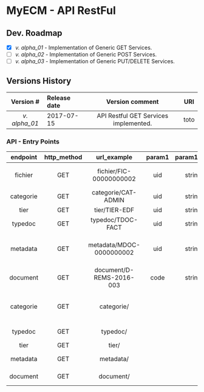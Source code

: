 # MyECM - API RestFul

## Dev. Roadmap

* [x]  *v. alpha_01* - Implementation of Generic GET Services.
* [ ]  *v. alpha_02* - Implementation of Generic POST Services.
* [ ]  *v. alpha_03* - Implementation of Generic PUT/DELETE Services.

## Versions History

|Version # <br/>|Release date|Version comment <br/> |URI|
|:----------:|:---|:---:|:----:|
|*v. alpha_01*|2017-07-15|API Restful GET Services implemented. |toto|


### API - Entry Points

|endpoint|http_method|url_example|param1|param1type|param2|param2type|param3|param3type|param4|param4type|param5|param5type|SQLOrder|description|result_example|
|:----------:|:----------:|:----------:|:----------:|:----------:|:----------:|:----------:|:----------:|:----------:|:----------:|:----------:|:----------:|:----------:|:----------:|:----------:|:----------:|
|fichier|GET|fichier/FIC-00000000002|uid|string|||||||||"SELECT id,uid,filename,filepath,filesize,mime,ctime,cuser,utime,uuser,json_data FROM tobj_fichiers WHERE uid = :param1"|Return a File metadata information.|
|categorie|GET|categorie/CAT-ADMIN|uid|string|||||||||"SELECT id,uid,code,title,description,ctime,cuser,utime,uuser,isActive,json_data FROM tref_categories WHERE  tref_categories.uid = :param1 "|Return all Categories.|
|tier|GET|tier/TIER-EDF|uid|string|||||||||"SELECT id,uid,code,title,description,ctime,cuser,utime,uuser,isActive,json_data FROM tref_tiers WHERE uid = :param1"|Return all Tiers.|
|typedoc|GET|typedoc/TDOC-FACT|uid|string|||||||||"SELECT id,uid,code,title,description,ctime,cuser,utime,uuser,isActive,json_data FROM tref_typesdoc WHERE uid = :param1"|Return all Type of Document.|
|metadata|GET|metadata/MDOC-0000000002|uid|string|||||||||"SELECT id,uid,code,typedoc_code,tdocmeta_code,doc_uid,title,value,json_data,ctime,cuser,utime,uuser,isActive FROM vobj_metadata_last WHERE uid = :param1"|Return a metadata instance from her uid.|
|document|GET|document/D-REMS-2016-003|code|string|||||||||"SELECT uid,code,version,revision,typedoc_code,ctnr_code,title,description,year,month,day,ctime,cuser,utime,uuser,isActive,json_data,meta_json,fic_json,cat_json,tier_json FROM vobj_documents_last WHERE code = :param1"|Return last |Version/Revision of a document from her code.|
|categorie|GET|categorie/|||||||||||"SELECT tref_categories.id,tref_categories.uid,tref_categories.code,tref_categories.title,tref_categories.description,tref_categories.ctime,tref_categories.cuser,tref_categories.utime,tref_categories.uuser,tref_categories.isActive,tref_categories.json_data FROM |tref_categories"|Return a Categorie informations from her uid.|
|typedoc|GET|typedoc/|||||||||||"SELECT id,uid,code,title,description,ctime,cuser,utime,uuser,isActive,json_data FROM tref_typesdoc"|Return all Type of Document |
|tier|GET|tier/|||||||||||"SELECT tref_tiers.id,tref_tiers.uid,tref_tiers.code,tref_tiers.title,tref_tiers.description,tref_tiers.ctime,tref_tiers.cuser,tref_tiers.utime,tref_tiers.uuser,tref_tiers.isActive,tref_tiers.json_data FROM tref_tiers"|Return all Tiers.|
|metadata|GET|metadata/|||||||||||"SELECT id,uid,code,typedoc_code,tdocmeta_code,doc_uid,title,value,json_data,ctime,cuser,utime,uuser,isActive FROM vobj_metadata_last"|Return all metadata.|
|document|GET|document/|||||||||||"SELECT uid,code,version,revision,typedoc_code,ctnr_code,title,description,year,month,day,ctime,cuser,utime,uuser,isActive,json_data,meta_json,fic_json,cat_json,tier_json FROM vobj_documents_last"|Return all documents.|
